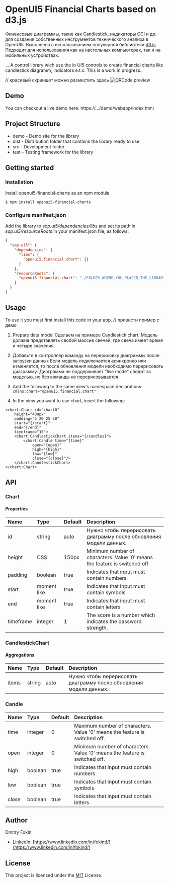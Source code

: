 # OpenUI5 Financial Charts based on d3.js
Финансовые диаграммы, такие как Candlestick, индикаторы CCI и др. для создания собственных инструментов технического анализа в OpenUI5. Выполнена с использованием популярной библиотеки [d3.js](https://github.com/d3/d3). Подходит для использования как на настольных компьютерах, так и на мобильных устройствах.

...
A control library wich use the  in UI5 controls to create financial charts like candlestick diagramm, indicators e.t.c.
This is a work in progress.

// красивый скриншот можно разместить здесь
![QRCode preview](https://raw.githubusercontent.com/StErMi/openui5-qrcode/master/preview.PNG)

## Demo
You can checkout a live demo here:
https://.../demo/webapp/index.html

## Project Structure
* demo - Demo site for the library
* dist - Distribution folder that contains the library ready to use
* src  - Development folder
* test - Testing framework for the library

## Getting started

### Installation
Install openui5-financial-charts as an npm module
```sh
$ npm install openui5-financial-charts
```

### Configure manifest.json
Add the library to *sap.ui5/dependencies/libs* and set its path in *sap.ui5/resourceRoots* in your manifest.json file, as follows:

```json
{
  "sap.ui5": {
    "dependencies": {
      "libs": {
        "openui5.financial.chart": {}
      }
    },
    "resourceRoots": {
      "openui5.financial.chart": "./FOLDER_WHERE_YOU_PLACED_THE_LIBRARY/openui5/financial/chart/"
    }
  }
}
```

## Usage
To use it you must first install this code in your app.
// привести пример с демо

1. Prepare data model
Сделаем на примере Candlestick chart.
Модель должна представлять свобой массив свечей, где свеча имеет время и четыре значения.

2. Добавьте в контроллер команду на перерисовку диаграммы после загрузки данных
Если модель подключается асинхронно или изменяется, то после обновления модели необходимо перерисовать диаграмму.
Диаграмма не поддерживает "live mode" следит за моделью, но без команды не перерисовывается.

2. Add the following to the same view's namespace declarations: `xmlns:chart="openui5.financial.chart"`

2. In the view you want to use chart, insert the following:
```
<chart:Chart id="chart0"
    height="400px"
    padding="5 20 25 60"
    start="{/start}"
    end="{/end}"
    timeframe="15">
    <chart:CandlestickChart items="{/candles}">
        <chart:Candle time="{time}" 
            open="{open}" 
            high="{high}" 
            low="{low}" 
            close="{close}"/>
    </chart:CandlestickChart>
</chart:Chart>
```

## API
### Chart
#### Properties
| Name | Type | Default| Description
| :---- | :------------------- | :---- | :---------  |
| id | string | auto | Нужно чтобы перерисовать диаграмму после обновления модели данных.
| height | CSS | 150px | Minimum number of characters. Value '0' means the feature is switched off.
| padding | boolean | true | Indicates that input must contain numbers
| start | moment like | true | Indicates that input must contain symbols
| end | moment like | true | Indicates that input must contain letters
| timeframe | integer | 1 | The score is a number which indicates the password strength.

### CandlestickChart
#### Aggregations
| Name | Type | Default| Description
| :---- | :------------------- | :---- | :---------  |
| items | string | auto | Нужно чтобы перерисовать диаграмму после обновления модели данных.

### Candle
| Name | Type | Default| Description
| :---- | :------------------- | :---- | :---------  |
| time | integer | 0 | Maximum number of characters. Value '0' means the feature is switched off.
| open | integer | 0 | Minimum number of characters. Value '0' means the feature is switched off.
| high | boolean | true | Indicates that input must contain numbers
| low | boolean | true | Indicates that input must contain symbols
| close | boolean | true | Indicates that input must contain letters

## Author
Dmitry Fokin
- LinkedIn: [https://www.linkedin.com/in/fokind/](https://www.linkedin.com/in/fokind/)

## License
This project is licensed under the [MIT](LICENSE) License.
